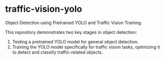 # traffic-vision-yolo
Object Detection using Pretrained YOLO and Traffic Vision Training

This repository demonstrates two key stages in object detection:
1. Testing a pretrained YOLO model for general object detection.
2. Training the YOLO model specifically for traffic vision tasks, optimizing it to detect and classify traffic-related objects.
